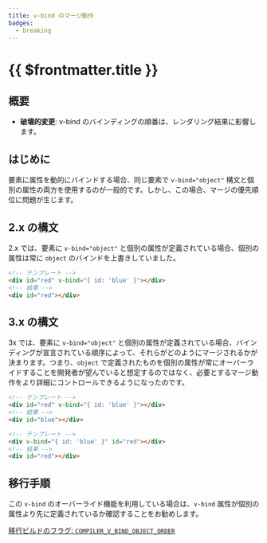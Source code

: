 ```yaml
---
title: v-bind のマージ動作
badges:
  - breaking
---
```


# {{ $frontmatter.title }} <MigrationBadges :badges="$frontmatter.badges" />

## 概要

- **破壊的変更**: v-bind のバインディングの順番は、レンダリング結果に影響します。

## はじめに

要素に属性を動的にバインドする場合、同じ要素で `v-bind="object"` 構文と個別の属性の両方を使用するのが一般的です。しかし、この場合、マージの優先順位に問題が生じます。

## 2.x の構文

2.x では、要素に `v-bind="object"` と個別の属性が定義されている場合、個別の属性は常に `object` のバインドを上書きしていました。

```html
<!-- テンプレート -->
<div id="red" v-bind="{ id: 'blue' }"></div>
<!-- 結果 -->
<div id="red"></div>
```

## 3.x の構文

3x では、要素に `v-bind="object"` と個別の属性が定義されている場合、バインディングが宣言されている順序によって、それらがどのようにマージされるかが決まります。つまり、`object` で定義されたものを個別の属性が常にオーバーライドすることを開発者が望んでいると想定するのではなく、必要とするマージ動作をより詳細にコントロールできるようになったのです。

```html
<!-- テンプレート -->
<div id="red" v-bind="{ id: 'blue' }"></div>
<!-- 結果 -->
<div id="blue"></div>

<!-- テンプレート -->
<div v-bind="{ id: 'blue' }" id="red"></div>
<!-- 結果 -->
<div id="red"></div>
```

## 移行手順

この `v-bind` のオーバーライド機能を利用している場合は、`v-bind` 属性が個別の属性より先に定義されているか確認することをお勧めします。

[移行ビルドのフラグ: `COMPILER_V_BIND_OBJECT_ORDER`](../migration-build.html#compat-configuration)
